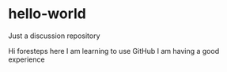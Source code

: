 # hello-world
Just a discussion repository

Hi foresteps here
I am learning to use GitHub
I am having a good experience
